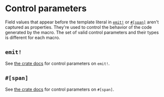 # Control parameters

Field values that appear before the template literal in [`emit!`](https://docs.rs/emit/0.11.3/emit/macro.emit.html) or [`#[span]`](https://docs.rs/emit/0.11.3/emit/attr.span.html) aren't captured as properties. They're used to control the behavior of the code generated by the macro. The set of valid control parameters and their types is different for each macro.

## `emit!`

See [the crate docs](https://docs.rs/emit/0.11.3/emit/macro.emit.html#control-parameters) for control parameters on `emit!`.

## `#[span]`

See [the crate docs](https://docs.rs/emit/0.11.3/emit/attr.span.html#control-parameters) for control parameters on `#[span]`.
